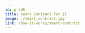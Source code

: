 ```yaml
---
id: prod6
title: Smart Contract for IT
image: ./smart_contract.jpg
link: /how-it-works/smart-contract
---
```

